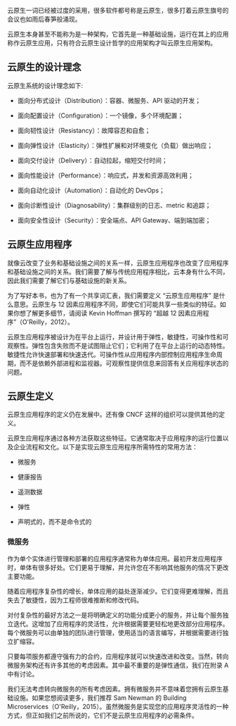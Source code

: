 云原生一词已经被过度的采用，很多软件都号称是云原生，很多打着云原生旗号的会议也如雨后春笋般涌现。

云原生本身甚至不能称为是一种架构，它首先是一种基础设施，运行在其上的应用称作云原生应用，只有符合云原生设计哲学的应用架构才叫云原生应用架构。

## 云原生的设计理念

云原生系统的设计理念如下:


- 面向分布式设计（Distribution）：容器、微服务、API 驱动的开发；

- 面向配置设计（Configuration）：一个镜像，多个环境配置；

- 面向韧性设计（Resistancy）：故障容忍和自愈；

- 面向弹性设计（Elasticity）：弹性扩展和对环境变化（负载）做出响应；

- 面向交付设计（Delivery）：自动拉起，缩短交付时间；

- 面向性能设计（Performance）：响应式，并发和资源高效利用；

- 面向自动化设计（Automation）：自动化的 DevOps；

- 面向诊断性设计（Diagnosability）：集群级别的日志、metric 和追踪；

- 面向安全性设计（Security）：安全端点、API Gateway、端到端加密；

## 云原生应用程序
就像云改变了业务和基础设施之间的关系一样，云原生应用程序也改变了应用程序和基础设施之间的关系。我们需要了解与传统应用程序相比，云本身有什么不同，因此我们需要了解它们与基础设施的新关系。

为了写好本书，也为了有一个共享词汇表，我们需要定义 “云原生应用程序” 是什么意思。云原生与 12 因素应用程序不同，即使它们可能共享一些类似的特征。如果你想了解更多细节，请阅读 Kevin Hoffman 撰写的 “超越 12 因素应用程序”（O'Reilly，2012）。

云原生应用程序被设计为在平台上运行，并设计用于弹性，敏捷性，可操作性和可观察性。弹性包含失败而不是试图阻止它们；它利用了在平台上运行的动态特性。敏捷性允许快速部署和快速迭代。可操作性从应用程序内部控制应用程序生命周期，而不是依赖外部进程和监视器。可观察性提供信息来回答有关应用程序状态的问题。

## 云原生定义

云原生应用程序的定义仍在发展中。还有像 CNCF 这样的组织可以提供其他的定义。

云原生应用程序通过各种方法获取这些特征。它通常取决于应用程序的运行位置以及企业流程和文化。以下是实现云原生应用程序所需特性的常用方法：

- 微服务

- 健康报告

- 遥测数据

- 弹性

- 声明式的，而不是命令式的


### 微服务
作为单个实体进行管理和部署的应用程序通常称为单体应用。最初开发应用程序时，单体有很多好处。它们更易于理解，并允许您在不影响其他服务的情况下更改主要功能。

随着应用程序复杂性的增长，单体应用的益处逐渐减少。它们变得更难理解，而且失去了敏捷性，因为工程师很难推断和修改代码。

对付复杂性的最好方法之一是将明确定义的功能分成更小的服务，并让每个服务独立迭代。这增加了应用程序的灵活性，允许根据需要更轻松地更改部分应用程序。每个微服务可以由单独的团队进行管理，使用适当的语言编写，并根据需要进行独立扩缩容。

只要每项服务都遵守强有力的合约，应用程序就可以快速改进和改变。当然，转向微服务架构还有许多其他的考虑因素。其中最不重要的是弹性通信，我们在附录 A 中有讨论。

我们无法考虑转向微服务的所有考虑因素。拥有微服务并不意味着您拥有云原生基础设施。如果您想阅读更多，我们推荐 Sam Newman 的 Building Microservices（O'Reilly，2015）。虽然微服务是实现您的应用程序灵活性的一种方式，但正如我们之前所说的，它们不是云原生应用程序的必需条件。
